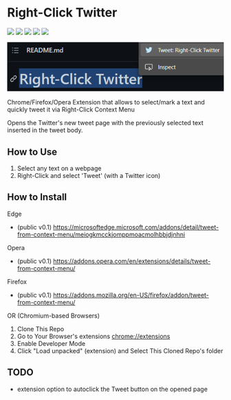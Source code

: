 # Right-Click Twitter

![](https://img.shields.io/github/license/rdavydov/RightClickTwitter?style=for-the-badge&logo=github&color=purple&logoColor=thistle)
![](https://img.shields.io/github/stars/rdavydov/RightClickTwitter?style=for-the-badge&logo=github&color=darkblue&logoColor=aquamarine)
![](https://img.shields.io/github/forks/rdavydov/RightClickTwitter?style=for-the-badge&logo=github&color=darkblue&logoColor=aquamarine)
![](https://img.shields.io/github/watchers/rdavydov/RightClickTwitter?style=for-the-badge&logo=github&color=darkblue&logoColor=aquamarine)
![](https://img.shields.io/github/last-commit/rdavydov/RightClickTwitter?style=for-the-badge&logo=github&color=darkgreen&logoColor=lightgreen)

![](https://github.com/rdavydov/RightClickTwitter/blob/master/Screenshot_1.png?raw=true)

Chrome/Firefox/Opera Extension that allows to select/mark a text and quickly tweet it via Right-Click Context Menu

Opens the Twitter's new tweet page with the previously selected text inserted in the tweet body.

## How to Use

1. Select any text on a webpage
2. Right-Click and select 'Tweet' (with a Twitter icon)

## How to Install

Edge

- (public v0.1) <https://microsoftedge.microsoft.com/addons/detail/tweet-from-context-menu/meiogkmcckjomppmoacmolhbbjdjnhni>

Opera

- (public v0.1) <https://addons.opera.com/en/extensions/details/tweet-from-context-menu/>

Firefox

- (public v0.1) <https://addons.mozilla.org/en-US/firefox/addon/tweet-from-context-menu/>
<!-- 
Chrome

- (public v0.1) <https://chrome.google.com/webstore/detail/^^^TODO^^^> -->

OR (Chromium-based Browsers)

1. Clone This Repo
2. Go to Your Browser's extensions [chrome://extensions](chrome://extensions)
3. Enable Developer Mode
4. Click "Load unpacked" (extension) and Select This Cloned Repo's folder

## TODO

- extension option to autoclick the Tweet button on the opened page
